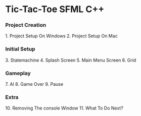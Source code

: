 # Tic-Tac-Toe SFML C++

<h3>Project Creation</h3>
1. Project Setup On Windows
2. Project Setup On Mac

<h3>Initial Setup</h3>
3. Statemachine
4. Splash Screen
5. Main Menu Screen
6. Grid

<h3>Gameplay</h3>
7. AI
8. Game Over
9. Pause

<h3>Extra</h3>
10. Removing The console Window
11. What To Do Next?
